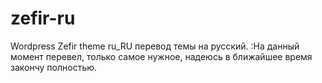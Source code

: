 # zefir-ru
Wordpress Zefir theme ru_RU перевод темы на русский.
:На данный момент перевел, только самое нужное, надеюсь в ближайшее время закончу полностью.
